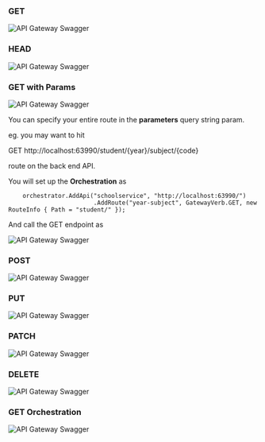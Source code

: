 ### GET

![API Gateway Swagger](https://github.com/VeritasSoftware/AspNetCore.ApiGateway/blob/master/Docs/ApiGatewayCall.PNG)

### HEAD

![API Gateway Swagger](https://github.com/VeritasSoftware/AspNetCore.ApiGateway/blob/master/Docs/HEAD.PNG)

### GET with Params

![API Gateway Swagger](https://github.com/VeritasSoftware/AspNetCore.ApiGateway/blob/master/Docs/GETWithParams.PNG)

You can specify your entire route in the **parameters** query string param.

eg. you may want to hit

GET http://localhost:63990/student/{year}/subject/{code} 

route on the back end API.

You will set up the **Orchestration** as

```
    orchestrator.AddApi("schoolservice", "http://localhost:63990/")
                        .AddRoute("year-subject", GatewayVerb.GET, new RouteInfo { Path = "student/" });
```

And call the GET endpoint as

![API Gateway Swagger](https://github.com/VeritasSoftware/AspNetCore.ApiGateway/blob/master/Docs/GETWithParams1.PNG)

### POST

![API Gateway Swagger](https://github.com/VeritasSoftware/AspNetCore.ApiGateway/blob/master/Docs/POST.PNG)

### PUT

![API Gateway Swagger](https://github.com/VeritasSoftware/AspNetCore.ApiGateway/blob/master/Docs/Update.PNG)

### PATCH

![API Gateway Swagger](https://github.com/VeritasSoftware/AspNetCore.ApiGateway/blob/master/Docs/Patch.PNG)

### DELETE

![API Gateway Swagger](https://github.com/VeritasSoftware/AspNetCore.ApiGateway/blob/master/Docs/Delete.PNG)

### GET Orchestration

![API Gateway Swagger](https://github.com/VeritasSoftware/AspNetCore.ApiGateway/blob/master/Docs/Orchestration.PNG)